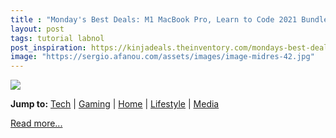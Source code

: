 ```yaml
---
title : "Monday's Best Deals: M1 MacBook Pro, Learn to Code 2021 Bundle, Persona 5 Strikers, Stainless Steel Stock Pots, Lisa Frank Cosmetics, Callaway Golf Sale, and More"
layout: post
tags: tutorial labnol
post_inspiration: https://kinjadeals.theinventory.com/mondays-best-deals-babbel-language-learning-car-seat-1846617654
image: "https://sergio.afanou.com/assets/images/image-midres-42.jpg"
---
```


<img src="https://i.kinja-img.com/gawker-media/image/upload/s---h4QZS-S--/c_fit,fl_progressive,q_80,w_636/wacdnntzjdu4on7pzfgh.jpg" /><p><strong>Jump to:</strong> <a href="#Tech">Tech</a> | <a href="#Gaming">Gaming</a> | <a href="#Home">Home</a> | <a href="#Lifestyle">Lifestyle</a> | <a href="#Media">Media</a><br></p><p><a href="https://kinjadeals.theinventory.com/mondays-best-deals-babbel-language-learning-car-seat-1846617654">Read more...</a></p>